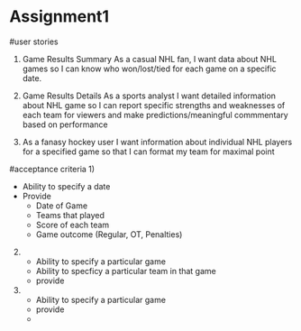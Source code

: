 # Assignment1
#user stories
1) Game Results Summary
As a casual NHL fan, I want data about NHL games so I can know who won/lost/tied for each game on a specific date.

2) Game Results Details
As a sports analyst I want detailed information about NHL game so I can report specific strengths and weaknesses of each team for viewers and make predictions/meaningful commmentary based on performance

3) As a fanasy hockey user I want information about individual NHL players for a specified game so that I can format my team for maximal point

#acceptance criteria
1)
- Ability to specify a date
-   Provide
    - Date of Game
    - Teams that played
    - Score of each team
    - Game outcome (Regular, OT, Penalties) 

2) - Ability to specify a particular game
    - Ability to specficy a particular team in that game
    - provide
3) - Ability to specify a particular game
    - provide
    -  
  
